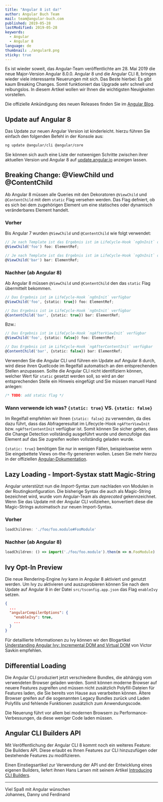 ```yaml
---
title: "Angular 8 ist da!"
author: Angular Buch Team
mail: team@angular-buch.com
published: 2019-05-28
lastModified: 2019-05-28
keywords:
  - Angular
  - Angular 8
language: de
thumbnail: ./angular8.png
sticky: true
---
```



Es ist wieder soweit, das Angular-Team veröffentlichte am 28. Mai 2019 die neue Major-Version Angular 8.0.0.
Angular 8 und die Angular CLI 8, bringen wieder viele interessante Neuerungen mit sich.
Das Beste hierbei: Es gibt kaum Breaking Changes. Somit funktioniert das Upgrade sehr schnell und reibungslos.
In diesem Artikel wollen wir Ihnen die wichtigsten Neuigkeiten vorstellen.

Die offizielle Ankündigung des neuen Releases finden Sie im [Angular Blog](https://blog.angular.io/xxxxxxxxxx).


## Update auf Angular 8
Das Update zur neuen Angular Version ist kinderleicht. hierzu führen Sie einfach den folgenden Befehl in der Konsole aus:

```sh
ng update @angular/cli @angular/core
```

Sie können sich auch eine Liste der notwenigen Schritte zwischen ihrer aktuellen Version und Angular 8 auf [update.angular.io](https://update.angular.io/) anzeigen lassen.



## Breaking Change: @ViewChild und @ContentChild
Ab Angular 8 müssen alle Queries mit den Dekoratoren `@ViewChild` und `@ContentChild` mit dem `static` Flag versehen werden.
Das Flag defniert, ob es sich bei dem zugehörigen Element um eine statisches oder dynamisch veränderbares Element handelt.

### Vorher
Bis Angular 7 wurden `@ViewChild` und `@ContentChild` wie folgt verwendet:
```ts
// Je nach Template ist das Ergebnis ist im LifeCycle-Hook `ngOnInit` oder `ngAfterViewInit` verfügbar
@ViewChild('foo') foo: ElementRef;

// Je nach Template ist das Ergebnis ist im LifeCycle-Hook `ngOnInit` oder `ngAfterContentInit` verfügbar
@ViewChild('bar') bar: ElementRef;
```

### Nachher (ab Angular 8)
Ab Angular 8 müssen `@ViewChild` und `@ContentChild` den das `static` Flag übermittelt bekommen.

```ts
// Das Ergebnis ist im LifeCycle-Hook `ngOnInit` verfügbar
@ViewChild('foo', {static: true}) foo: ElementRef;

// Das Ergebnis ist im LifeCycle-Hook `ngOnInit` verfügbar
@ContentChild('bar', {static: true}) bar: ElementRef;
```

Bzw.:

```ts
// Das Ergebnis ist im LifeCycle-Hook `ngAfterViewInit` verfügbar
@ViewChild('foo', {static: false}) foo: ElementRef;

// Das Ergebnis ist im LifeCycle-Hook `ngAfterContentInit` verfügbar
@ContentChild('bar', {static: false}) bar: ElementRef;
```

Verwenden Sie die Angular CLI und führen ein Update auf Angular 8 durch, wird diese ihren Quellcode im Regelfall automatisch an den entsprechenden Stellen anzupassen.
Sollte die Angular CLI nicht identifiziern können, welcher Wert für `static` gesetzt werden soll, so wird an der entsprechenden Stelle ein Hinweis eingefügt und Sie müssen manuell Hand anlegen:

```ts
/* TODO: add static flag */
```

### Wann verwende ich was?  `{static: true}` VS.  `{static: false}`
Im Regelfall empfehlen wir Ihnen `{static: false}` zu verwenden, da dies dazu führt, dass das Abfrageresultat im Lifecycle-Hook `ngAfterViewInit` bzw. `ngAfterContentInit` verfügbar ist.
Somit können Sie sicher gehen, dass die Change Detection vollständig ausgeführt wurde und demzufolge das Element auf das Sie zugreifen wollen vollständig geladen wurde.

`{static: true}` benötigen Sie nur in wenigen Fällen, beispielsweise wenn Sie eingebettete Views on-the-fly generieren wollen. Lesen Sie mehr hierzu in der offiziellen [Angular-Dokumentation](https://next.angular.io/guide/static-query-migration#is-there-a-case-where-i-should-use-static-true).


## Lazy Loading - Import-Systax statt Magic-String
Angular unterstützt nun die _Import_-Syntax zum nachladen von Modulen in der Routingkonfiguration.
Die bisherige Syntax die auch als Magic-String bezeichnet wird, wurde vom Angular-Team als _deprecated_ gekennzeichnet.
Wenn Sie das Update mit der Angular CLI vollziehen, konvertiert diese die Magic-Strings autoimatisch zur neuen Import-Syntax.

### Vorher
```ts
loadChildren: './foo/foo.module#FooModule'
```

### Nachher (ab Angular 8)
```ts
loadChildren: () => import('./foo/foo.module').then(m => m.FooModule)
```


## Ivy Opt-In Preview
Die neue Rendering-Engine _Ivy_ kann in Angular 8 aktiviert und genutzt werden.
Um Ivy zu aktivieren und auszuprobieren können Sie nach dem Update auf Angular 8 in der Datei `src/tsconfig.app.json` das Flag `enableIvy` setzen.

```json
{
  ...
  "angularCompilerOptions": {
    "enableIvy": true,
    ...
  }
}
```

Für detaillierte Informationen zu Ivy können wir den Blogartikel [Understanding Angular Ivy: Incremental DOM and Virtual DOM](https://blog.nrwl.io/243be844bf36) von Victor Savkin empfehlen.


## Differential Loading
Die Angular CLI produziert jetzt verschiedene Bundles, die abhängig vom verwendeten Browser geladen werden.
Somit können moderne Browser auf neuere Features zugreifen und müssen nicht zusätzlich Polyfill-Dateien für Features laden, die Sie bereits von Hause aus verarbeiten können.
Ältere Browser greifen auf die sogenannten Legacy Bundles zurück und Laden Polyfills und fehlende Funktionen zusätzlich zum Anwendungscode.

Die Neuerung führt vor allem bei modernen Browsern zu Performance-Verbessungen, da diese weniger Code laden müssen.


## Angular CLI Builders API
Mit Veröffentlichung der Angular CLI 8 kommt noch ein weiteres Feature: Die Builders API.
Diese erlaubt es Ihnen Features zur CLI hinzuzufügen oder bestehende Features zu modifizieren.

Einen Einstiegsartikel zur Verwendung der API und der Entwicklung eines eigenen Builders, liefert ihnen Hans Larsen mit seinem Artikel [Introducing CLI Builders](https://blog.angular.io/d012d4489f1b).

<hr>

Viel Spaß mit Angular wünschen<br>
Johannes, Danny und Ferdinand
